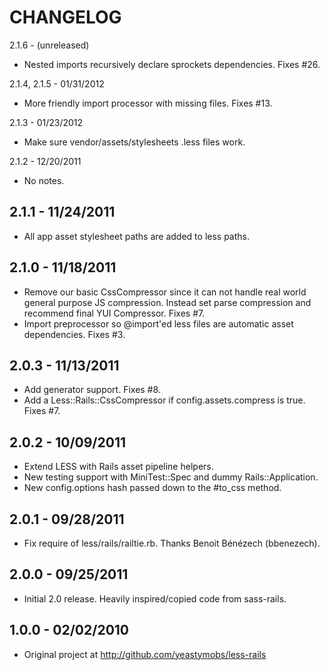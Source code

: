 CHANGELOG
=========

2.1.6 - (unreleased)

* Nested imports recursively declare sprockets dependencies. Fixes #26.


2.1.4, 2.1.5 - 01/31/2012

* More friendly import processor with missing files. Fixes #13.


2.1.3 - 01/23/2012

* Make sure vendor/assets/stylesheets .less files work.


2.1.2 - 12/20/2011

* No notes.


2.1.1 - 11/24/2011
------------------

* All app asset stylesheet paths are added to less paths.


2.1.0 - 11/18/2011
------------------
* Remove our basic CssCompressor since it can not handle real world general purpose JS
  compression. Instead set parse compression and recommend final YUI Compressor. Fixes #7.
* Import preprocessor so @import'ed less files are automatic asset dependencies. Fixes #3.


2.0.3 - 11/13/2011
------------------
* Add generator support. Fixes #8.
* Add a Less::Rails::CssCompressor if config.assets.compress is true. Fixes #7.


2.0.2 - 10/09/2011
------------------
* Extend LESS with Rails asset pipeline helpers.
* New testing support with MiniTest::Spec and dummy Rails::Application.
* New config.options hash passed down to the #to_css method.


2.0.1 - 09/28/2011
------------------

* Fix require of less/rails/railtie.rb. Thanks Benoit Bénézech (bbenezech).


2.0.0 - 09/25/2011
------------------

* Initial 2.0 release. Heavily inspired/copied code from sass-rails.


1.0.0 - 02/02/2010
------------------

* Original project at http://github.com/yeastymobs/less-rails
